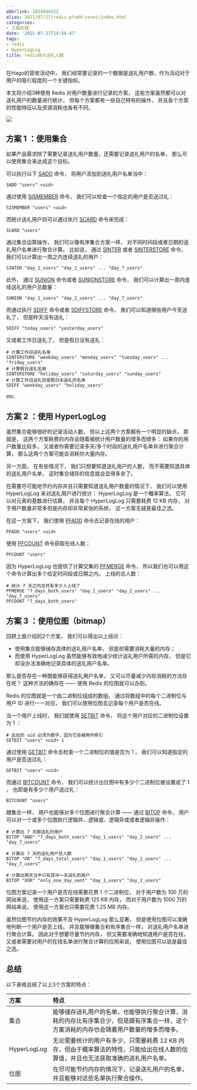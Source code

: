 ```yaml
---
abbrlink: 1014846652
alias: 2021/07/27/redis-pfadd-count/index.html
categories:
- 工程实践
date: '2021-07-27T14:56:47'
tags:
- redis
- HyperLogLog
title: redis统计送礼人数
---
```








在Hago的营收活动中， 我们经常要记录的一个数据是送礼用户数，作为活动对于用户的吸引程度的一个关键指标。

本文将介绍3种使用 Redis 对用户数量进行记录的方案， 这些方案虽然都可以对送礼用户的数量进行统计， 但每个方案都有一些自己特有的操作， 并且各个方案的性能特征以及资源消耗也各有不同。

![](https://suncle-public.oss-cn-shenzhen.aliyuncs.com/uPic/T3LYCH-1627956415425.png)

<!--more-->

## 方案 1 ：使用集合

如果产品需求除了需要记录送礼用户数量，还需要记录送礼用户的名单， 那么可以使用集合来达成这个目标。

可以执行以下 [SADD](http://redisdoc.com/set/sadd.html) 命令， 将用户添加到送礼用户名单当中：

```
SADD "users" <uid>
```

通过使用 [SISMEMBER](http://redisdoc.com/set/sismember.html) 命令， 我们可以检查一个指定的用户是否送过礼：

```
SISMEMBER "users" <uid>
```

而统计送礼用户则可以通过执行 [SCARD](http://redisdoc.com/set/scard.html) 命令来完成：

```
SCARD "users"
```

通过集合运算操作， 我们可以像有序集合方案一样， 对不同时间段或者日期的送礼用户名单进行聚合计算。 比如说， 通过 [SINTER](http://redisdoc.com/set/sinter.html) 或者 [SINTERSTORE](http://redisdoc.com/set/sinterstore.html) 命令， 我们可以计算出一周之内连续送礼的用户：

```
SINTER "day_1_users" "day_2_users" ... "day_7_users"
```

此外， 通过 [SUNION](http://redisdoc.com/set/sunion.html) 命令或者 [SUNIONSTORE](http://redisdoc.com/set/sunionstore.html) 命令， 我们可以计算出一周内连续送礼的用户总数量：

```
SUNION "day_1_users" "day_2_users" ... "day_7_users"
```

而通过执行 [SDIFF](http://redisdoc.com/set/sdiff.html) 命令或者 [SDIFFSTORE](http://redisdoc.com/set/sdiffstore.html) 命令， 我们可以知道哪些用户今天送礼了， 但是昨天没有送礼：

```
SDIFF "today_users" "yesterday_users"
```

又或者工作日送礼了， 但是假日没有送礼：

```
# 计算工作日送礼名单
SINTERSTORE "weekday_users" "monday_users" "tuesday_users" ... "friday_users"
# 计算假日送礼名单
SINTERSTORE "holiday_users" "saturday_users" "sunday_users"
# 计算工作日送礼但是假日未送礼的名单
SDIFF "weekday_users" "holiday_users"
```

etc.

## 方案 2 ：使用 HyperLogLog

虽然集合能够很好的记录活动人数， 但以上这两个方案都有一个明显的缺点， 那就是， 这两个方案耗费的内存会随着被统计用户数量的增多而增多： 如果你的用户数量比较多， 又或者你需要记录多天/多个时段的送礼用户名单并进行聚合计算， 那么这两个方案可能会消耗你大量内存。

另一方面， 在有些情况下， 我们只想要知道送礼用户的人数， 而不需要知道具体的送礼用户名单， 这时集合储存的信息就会显得多余了。

在需要尽可能地节约内存并且只需要知道送礼用户数量的情况下， 我们可以使用 HyperLogLog 来对送礼用户进行统计： HyperLogLog 是一个概率算法， 它可以对元素的基数进行估算， 并且每个 HyperLogLog 只需要耗费 12 KB 内存， 对于用户数量非常多但是内存却非常紧张的系统， 这一方案无疑是最佳之选。

在这一方案下， 我们使用 [PFADD](http://redisdoc.com/hyperloglog/pfadd.html) 命令去记录在线的用户：

```
PFADD "users" <uid>
```

使用 [PFCOUNT](http://redisdoc.com/hyperloglog/pfcount.html) 命令获取在线人数：

```
PFCOUNT "users"
```

因为 HyperLogLog 也提供了计算交集的 [PFMERGE](http://redisdoc.com/hyperloglog/pfmerge.html) 命令， 所以我们也可以用这个命令计算出多个给定时间段或日期之内， 上线的总人数：

```
# 统计 7 天之内总共有多少人上线了
PFMERGE "7_days_both_users" "day_1_users" "day_2_users" ... "day_7_users"
PFCOUNT "7_days_both_users"
```

## 方案 3 ：使用位图（bitmap）

回顾上面介绍的2个方案， 我们可以得出以上结论：

- 使用集合能够储存具体的送礼用户名单， 但是却需要消耗大量的内存；
- 而使用 HyperLogLog 虽然能够有效地减少统计送礼用户所需的内存， 但是它却没办法准确地记录具体的送礼用户名单。

那么是否存在一种既能够获得送礼用户名单， 又可以尽量减少内存消耗的方法存在呢？ 这种方法的确存在 —— 使用 Redis 的位图就可以办到。

Redis 的位图就是一个由二进制位组成的数组， 通过将数组中的每个二进制位与用户 ID 进行一一对应， 我们可以使用位图去记录每个用户是否在线。

当一个用户上线时， 我们就使用 [SETBIT](http://redisdoc.com/string/setbit.html) 命令， 将这个用户对应的二进制位设置为 1 ：

```
# 此处的 uid 必须为数字，因为它会被用作索引
SETBIT "users" <uid> 1
```

通过使用 [GETBIT](http://redisdoc.com/string/getbit.html) 命令去检查一个二进制位的值是否为 1 ， 我们可以知道指定的用户是否送过礼：

```
GETBIT "users" <uid>
```

而通过 [BITCOUNT](http://redisdoc.com/string/bitcount.html) 命令， 我们可以统计出位图中有多少个二进制位被设置成了 1 ， 也即是有多少个用户送过礼：

```
BITCOUNT "users"
```

跟集合一样， 用户也能够对多个位图进行聚合计算 —— 通过 [BITOP](http://redisdoc.com/string/bitop.html) 命令， 用户可以对一个或多个位图执行逻辑并、逻辑或、逻辑异或或者逻辑非操作：

```
# 计算出 7 天都送礼的用户
BITOP "AND" "7_days_both_users" "day_1_users" "day_2_users" ... "day_7_users"

# 计算出 7 天的送礼用户总人数
BITOP "OR" "7_days_total_users" "day_1_users" "day_2_users" ... "day_7_users"

# 计算出两天当中只有其中一天送礼的用户
BITOP "XOR" "only_one_day_sent" "day_1_users" "day_2_users"
```

位图方案记录一个用户是否在线需要花费 1 个二进制位， 对于用户数为 100 万的网站来说， 使用这一方案只需要耗费 125 KB 内存， 而对于用户数为 1000 万的网站来说， 使用这一方案也只需要花费 1.25 MB 内存。

虽然位图节约内存的效果不及 HyperLogLog 那么显著， 但是使用位图可以准确地判断一个用户是否上线， 并且能够像集合和有序集合一样， 对送礼用户名单进行聚合计算。 因此对于想要尽量节约内存， 但又需要准确地知道用户是否在线， 又或者需要对用户的在线名单进行聚合计算的应用来说， 使用位图可以说是最佳之选。

## 总结

以下表格总结了以上3个方案的特点：

| 方案        | 特点                                                         |
| :---------- | :----------------------------------------------------------- |
| 集合        | 能够储存送礼用户的名单，也能够执行聚合计算，消耗的内存比有序集合少，但是跟有序集合一样，这个方案消耗的内存也会随着用户数量的增多而增多。 |
| HyperLogLog | 无论需要统计的用户有多少，只需要耗费 12 KB 内存，但由于概率算法的特性，只能给出在线人数的估算值，并且也无法获取准确的送礼用户名单。 |
| 位图        | 在尽可能节约内存的情况下，记录送礼用户的名单，并且能够对这些名单执行聚合操作。 |

